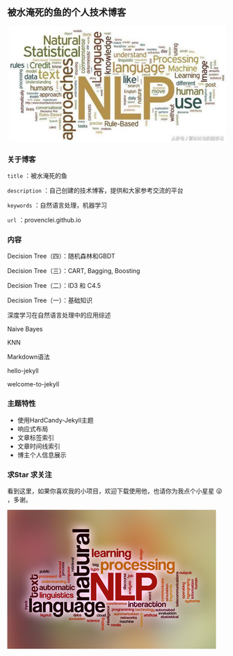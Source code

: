 ## 被水淹死的鱼的个人技术博客
![1](/screenshot/1.png)

### 关于博客

`title` ：被水淹死的鱼

`description` ：自己创建的技术博客，提供和大家参考交流的平台

`keywords` ：自然语言处理，机器学习

`url` ：provenclei.github.io

### 内容
Decision Tree（四）：随机森林和GBDT

Decision Tree（三）：CART, Bagging, Boosting

Decision Tree（二）：ID3 和 C4.5

Decision Tree（一）：基础知识

深度学习在自然语言处理中的应用综述

Naive Bayes

KNN

Markdown语法

hello-jekyll

welcome-to-jekyll

### 主题特性

- 使用HardCandy-Jekyll主题
- 响应式布局
- 文章标签索引
- 文章时间线索引
- 博主个人信息展示

### 求Star 求关注

看到这里，如果你喜欢我的小项目，欢迎下载使用他，也请你为我点个小星星 😜 ，多谢。

![2](/screenshot/2.png)



